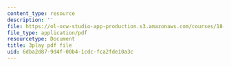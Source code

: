 ```yaml
---
content_type: resource
description: ''
file: https://ol-ocw-studio-app-production.s3.amazonaws.com/courses/18-06sc-linear-algebra-fall-2011/6dba2d879d4f00b41cdcfca2fde10a3c_TSdXJw83kyA.pdf
file_type: application/pdf
resourcetype: Document
title: 3play pdf file
uid: 6dba2d87-9d4f-00b4-1cdc-fca2fde10a3c
---
```

